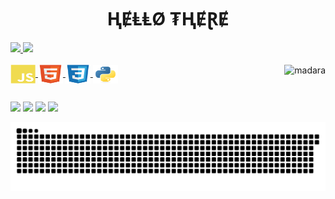 <h1 align="center">ⱧɆⱠⱠØ ₮ⱧɆⱤɆ</h1>

<div>
  <a href="https://github.com/elton-souza">
  <img height="180em" src="https://github-readme-stats.vercel.app/api?username=elton-souza&show_icons=true&theme=vision-friendly-dark&include_all_commits=true&count_private=true"/>
  <img height="180em" src="https://github-readme-stats.vercel.app/api/top-langs/?username=elton-souza&layout=compact&langs_count=16&theme=vision-friendly-dark"/>
</div>
<div style="display: inline_block"><br>
  <img align="center" alt="elton-Js" height="30" width="40" src="https://raw.githubusercontent.com/devicons/devicon/master/icons/javascript/javascript-plain.svg">
  <img align="center" alt="elton-HTML" height="30" width="40" src="https://raw.githubusercontent.com/devicons/devicon/master/icons/html5/html5-original.svg">
  <img align="center" alt="elton-CSS" height="30" width="40" src="https://raw.githubusercontent.com/devicons/devicon/master/icons/css3/css3-original.svg">
  <img align="center" alt="elton-Python" height="30" width="40" src="https://raw.githubusercontent.com/devicons/devicon/master/icons/python/python-original.svg">
  <img align="right" alt="madara" src="https://cdn.discordapp.com/avatars/353344550426902530/a_d10b0468d0bd1cfe4189b3a39966ad2a.gif?size=256">
</div>
  
  ##


<a href="https://www.instagram.com/notle.py" target="_blank"><img src="https://img.shields.io/badge/-Instagram-%23E4405F?style=for-the-badge&logo=instagram&logoColor=white" target="_blank"></a>
<a href="https://www.twitch.tv/notlesz" target="_blank"><img src="https://img.shields.io/badge/Twitch-9146FF?style=for-the-badge&logo=twitch&logoColor=white" target="_blank"></a>
<a href = "mailto:elton.souza1515@hotmail.com"><img src="https://img.shields.io/badge/-Gmail-%23333?style=for-the-badge&logo=gmail&logoColor=white" target="_blank"></a>
<a href="https:https://www.linkedin.com/in/elton-souza-444398206" target="_blank"><img src="https://img.shields.io/badge/-LinkedIn-%230077B5?style=for-the-badge&logo=linkedin&logoColor=white" target="_blank"></a> 
  
  ![Snake animation](https://github.com/elton-souza/elton-souza/blob/output/github-contribution-grid-snake.svg)
 
</div>
